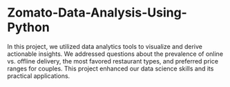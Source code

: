 # Zomato-Data-Analysis-Using-Python
In this project, we utilized data analytics tools to visualize and derive actionable insights. We addressed questions about the prevalence of online vs. offline delivery, the most favored restaurant types, and preferred price ranges for couples. This project enhanced our data science skills and its practical applications.
